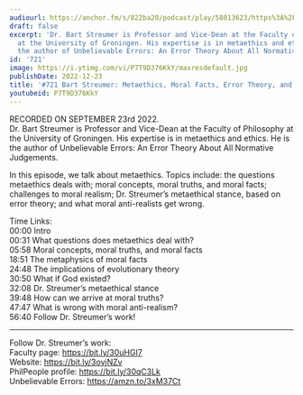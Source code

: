 ```yaml
---
audiourl: https://anchor.fm/s/822ba20/podcast/play/58013623/https%3A%2F%2Fd3ctxlq1ktw2nl.cloudfront.net%2Fstaging%2F2022-8-23%2Ff5e73f91-8145-0722-b22e-2733c334a28d.m4a
draft: false
excerpt: 'Dr. Bart Streumer is Professor and Vice-Dean at the Faculty of Philosophy
  at the University of Groningen. His expertise is in metaethics and ethics. He is
  the author of Unbelievable Errors: An Error Theory About All Normative Judgements. '
id: '721'
image: https://i.ytimg.com/vi/P7T9D376KkY/maxresdefault.jpg
publishDate: 2022-12-23
title: '#721 Bart Streumer: Metaethics, Moral Facts, Error Theory, and Moral (Anti)-Realism'
youtubeid: P7T9D376KkY
---
```

<div class="timelinks">

RECORDED ON SEPTEMBER 23rd 2022.  
Dr. Bart Streumer is Professor and Vice-Dean at the Faculty of Philosophy at the University of Groningen. His expertise is in metaethics and ethics. He is the author of Unbelievable Errors: An Error Theory About All Normative Judgements. 

In this episode, we talk about metaethics. Topics include: the questions metaethics deals with; moral concepts, moral truths, and moral facts; challenges to moral realism; Dr. Streumer’s metaethical stance, based on error theory; and what moral anti-realists get wrong.

Time Links:  
<time>00:00</time> Intro  
<time>00:31</time> What questions does metaethics deal with?  
<time>05:58</time> Moral concepts, moral truths, and moral facts  
<time>18:51</time> The metaphysics of moral facts  
<time>24:48</time> The implications of evolutionary theory  
<time>30:50</time> What if God existed?  
<time>32:08</time> Dr. Streumer’s metaethical stance  
<time>39:48</time> How can we arrive at moral truths?  
<time>47:47</time> What is wrong with moral anti-realism?  
<time>56:40</time> Follow Dr. Streumer’s work!

---

Follow Dr. Streumer’s work:  
Faculty page: https://bit.ly/30uHGI7  
Website: https://bit.ly/3ovjNZv  
PhilPeople profile: https://bit.ly/30qC3Lk  
Unbelievable Errors: https://amzn.to/3xM37Ct
</div>

